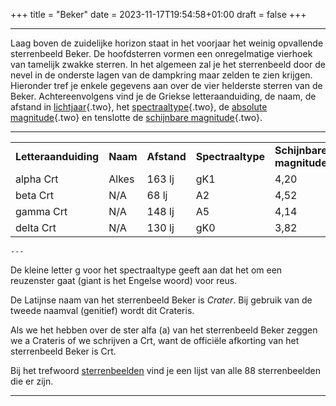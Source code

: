 +++
title = "Beker"
date = 2023-11-17T19:54:58+01:00
draft = false
+++

---
Laag boven de zuidelijke horizon staat in het voorjaar het weinig
opvallende sterrenbeeld Beker. De hoofdsterren vormen een onregelmatige
vierhoek van tamelijk zwakke sterren. In het algemeen zal je het
sterrenbeeld door de nevel in de onderste lagen van de dampkring maar
zelden te zien krijgen.\
Hieronder tref je enkele gegevens aan over de vier helderste sterren van
de Beker. Achtereenvolgens vind je de Griekse letteraanduiding, de naam,
de afstand in [lichtjaar](lichtjaar.html){.two}, het
[spectraaltype](spectraa.html){.two}, de [absolute
magnitude](absolute.html){.two} en tenslotte de [schijnbare
magnitude](magnitude.html){.two}.

---
|   |   |   |   |   |   |
|---|---|---|---|---|---|
**Letteraanduiding** |**Naam** |**Afstand** |**Spectraaltype** |**Schijnbare magnitude** |**Absolute magnitude**
    alpha Crt     |Alkes       |163 lj      |gK1     |4,20     |0,7 
    beta Crt      |N/A         |68 lj       |A2      |4,52     |2,9 
    gamma Crt     |N/A         |148 lj      |A5      |4,14     |0,8 
    delta Crt     |N/A         |130 lj      |gK0     |3,82     |0,8
    
    ---

De kleine letter g voor het spectraaltype geeft aan dat het om een
reuzenster gaat (giant is het Engelse woord) voor reus.

De Latijnse naam van het sterrenbeeld Beker is *Crater*. Bij gebruik van
de tweede naamval (genitief) wordt dit Crateris.

Als we het hebben over de ster alfa (a) van het sterrenbeeld Beker
zeggen we a Crateris of we schrijven a Crt, want de officiële afkorting
van het sterrenbeeld Beker is Crt.

Bij het trefwoord [sterrenbeelden](sterrenbeeld) vind je een
lijst van alle 88 sterrenbeelden die er zijn.

---
